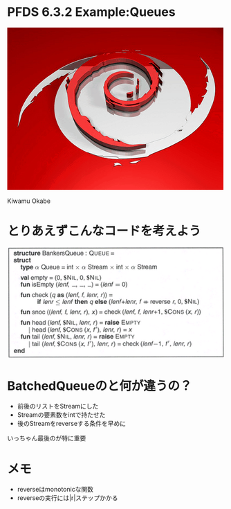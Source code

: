 # PFDS 6.3.2 Example:Queues
![background](debian.png)

Kiwamu Okabe

# とりあえずこんなコードを考えよう

![inline](bankersqueue.png)

# BatchedQueueのと何が違うの？

* 前後のリストをStreamにした
* Streamの要素数をintで持たせた
* 後のStreamをreverseする条件を早めに

いっちゃん最後のが特に重要

# メモ

* reverseはmonotonicな関数
* reverseの実行には|r|ステップかかる
